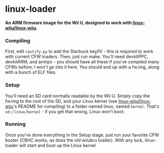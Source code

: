 # linux-loader
**An ARM firmware image for the Wii U, designed to work with [linux-wiiu/linux-wiiu](https://gitlab.com/linux-wiiu/linux-wiiu).**

### Compiling
First, edit `castify.py` to add the Starbuck key/IV - this is required to work with current CFW loaders. Then, just run make. You'll need devkitPPC, devkitARM, and armips - you should have all these if you've compiled many CFWs before; I won't go into it here. You should end up with a fw.img, along with a bunch of ELF files.

### Setup
You'll need an SD card normally readable by the Wii U. Simply copy the fw.img to the root of the SD, and your Linux kernel (see [linux-wiiu/linux-wiiu](https://gitlab.com/linux-wiiu/linux-wiiu)'s README for compiling) to a folder named linux, named `kernel`. That's `sd:/linux/kernel` - if you get that wrong, Linux won't boot.

### Running
Once you've done everything in the Setup stage, just run your favorite CFW booter (CBHC works, as does the old wiiubru loader). With any luck, linux-loader will start and boot up the Linux kernel.
